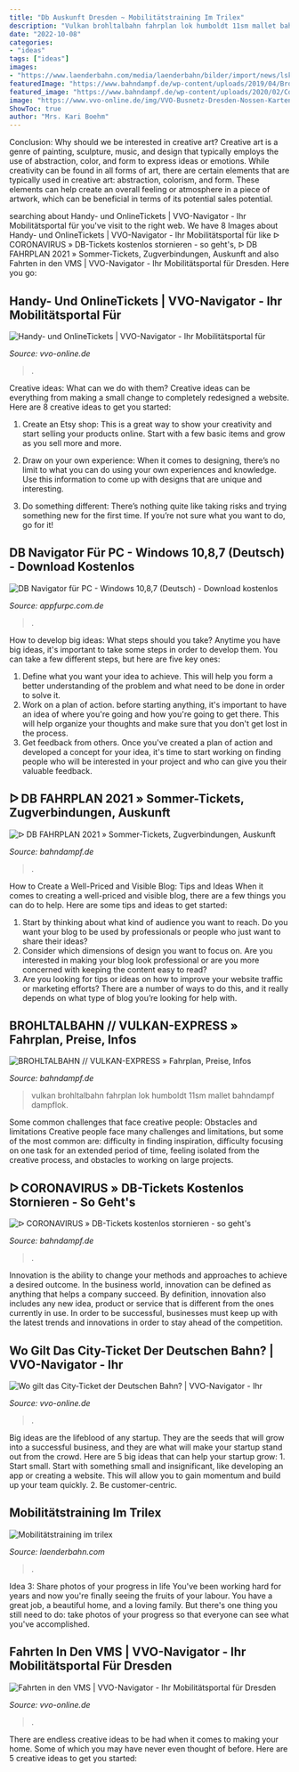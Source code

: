 ```yaml
---
title: "Db Auskunft Dresden ~ Mobilitätstraining Im Trilex"
description: "Vulkan brohltalbahn fahrplan lok humboldt 11sm mallet bahndampf dampflok"
date: "2022-10-08"
categories:
- "ideas"
tags: ["ideas"]
images:
- "https://www.laenderbahn.com/media/laenderbahn/bilder/import/news/lsks-oepnv-einfahrt-trilex-zittau-rueck-2016-09_571.jpg"
featuredImage: "https://www.bahndampf.de/wp-content/uploads/2019/04/Brohltalbahn-Vulkan-Express-Mallet-Damplok-11sm.jpg"
featured_image: "https://www.bahndampf.de/wp-content/uploads/2020/02/Coronavirus-Deutsche-Bahn-Regionalverkehr-Maske.jpg"
image: "https://www.vvo-online.de/img/VVO-Busnetz-Dresden-Nossen-Kartenausschnitt-620.jpg"
ShowToc: true
author: "Mrs. Kari Boehm"
---
```



Conclusion: Why should we be interested in creative art?
Creative art is a genre of painting, sculpture, music, and design that typically employs the use of abstraction, color, and form to express ideas or emotions. While creativity can be found in all forms of art, there are certain elements that are typically used in creative art: abstraction, colorism, and form. These elements can help create an overall feeling or atmosphere in a piece of artwork, which can be beneficial in terms of its potential sales potential.

	

		
searching about Handy- und OnlineTickets | VVO-Navigator - Ihr Mobilitätsportal für you've visit to the right web. We have 8 Images about Handy- und OnlineTickets | VVO-Navigator - Ihr Mobilitätsportal für like ᐅ CORONAVIRUS » DB-Tickets kostenlos stornieren - so geht&#039;s, ᐅ DB FAHRPLAN 2021 » Sommer-Tickets, Zugverbindungen, Auskunft and also Fahrten in den VMS | VVO-Navigator - Ihr Mobilitätsportal für Dresden. Here you go:
		
    
## Handy- Und OnlineTickets | VVO-Navigator - Ihr Mobilitätsportal Für

<img loading=lazy src="https://www.vvo-online.de/img/NaviTeaser_303x200px_vvo-mobil.jpg" onerror="this.onerror=null;this.src='https://tse1.mm.bing.net/th?id=OIP.21IVzxO9Awhj4E6EnwRjZwAAAA&amp;pid=15.1';" alt="Handy- und OnlineTickets | VVO-Navigator - Ihr Mobilitätsportal für">

_Source: vvo-online.de_

>. 

	

Creative ideas: What can we do with them?
Creative ideas can be everything from making a small change to completely redesigned a website. Here are 8 creative ideas to get you started:
1. Create an Etsy shop: This is a great way to show your creativity and start selling your products online. Start with a few basic items and grow as you sell more and more.

2. Draw on your own experience: When it comes to designing, there’s no limit to what you can do using your own experiences and knowledge. Use this information to come up with designs that are unique and interesting.

3. Do something different: There’s nothing quite like taking risks and trying something new for the first time. If you’re not sure what you want to do, go for it!

    
## DB Navigator Für PC - Windows 10,8,7 (Deutsch) - Download Kostenlos

<img loading=lazy src="https://is3-ssl.mzstatic.com/image/thumb/PurpleSource114/v4/03/82/92/0382927e-97db-936d-916b-b12c4f3775ae/e8c635f7-145d-4734-8dc3-bad5359d954b_1242x2208_iPhone6_8_DE_7.png/392x696bb.png" onerror="this.onerror=null;this.src='https://tse2.mm.bing.net/th?id=OIP.LqZfgO6xbEhppmpmRjX3vAAAAA&amp;pid=15.1';" alt="DB Navigator für PC - Windows 10,8,7 (Deutsch) - Download kostenlos">

_Source: appfurpc.com.de_

>. 

	

How to develop big ideas: What steps should you take?
Anytime you have big ideas, it's important to take some steps in order to develop them. You can take a few different steps, but here are five key ones: 
1. Define what you want your idea to achieve. This will help you form a better understanding of the problem and what need to be done in order to solve it. 
2. Work on a plan of action. before starting anything, it's important to have an idea of where you're going and how you're going to get there. This will help organize your thoughts and make sure that you don't get lost in the process. 
3. Get feedback from others. Once you've created a plan of action and developed a concept for your idea, it's time to start working on finding people who will be interested in your project and who can give you their valuable feedback.

    
## ᐅ DB FAHRPLAN 2021 » Sommer-Tickets, Zugverbindungen, Auskunft

<img loading=lazy src="https://www.bahndampf.de/wp-content/uploads/2017/10/Sommer-Fahrplan-2021-300x194.jpg" onerror="this.onerror=null;this.src='https://tse1.mm.bing.net/th?id=OIP.82AFA6MQ-EiA5IBUzHDM0QAAAA&amp;pid=15.1';" alt="ᐅ DB FAHRPLAN 2021 » Sommer-Tickets, Zugverbindungen, Auskunft">

_Source: bahndampf.de_

>. 

	

How to Create a Well-Priced and Visible Blog: Tips and Ideas
When it comes to creating a well-priced and visible blog, there are a few things you can do to help. Here are some tips and ideas to get started: 
1. Start by thinking about what kind of audience you want to reach. Do you want your blog to be used by professionals or people who just want to share their ideas? 
2. Consider which dimensions of design you want to focus on. Are you interested in making your blog look professional or are you more concerned with keeping the content easy to read? 
3. Are you looking for tips or ideas on how to improve your website traffic or marketing efforts? There are a number of ways to do this, and it really depends on what type of blog you’re looking for help with. 

    
## BROHLTALBAHN // VULKAN-EXPRESS » Fahrplan, Preise, Infos

<img loading=lazy src="https://www.bahndampf.de/wp-content/uploads/2019/04/Brohltalbahn-Vulkan-Express-Mallet-Damplok-11sm.jpg" onerror="this.onerror=null;this.src='https://tse3.mm.bing.net/th?id=OIP.j8_FgZsvrSDuJbT3vgs6EgHaE8&amp;pid=15.1';" alt="BROHLTALBAHN // VULKAN-EXPRESS » Fahrplan, Preise, Infos">

_Source: bahndampf.de_

>vulkan brohltalbahn fahrplan lok humboldt 11sm mallet bahndampf dampflok. 

	

Some common challenges that face creative people: Obstacles and limitations
Creative people face many challenges and limitations, but some of the most common are: difficulty in finding inspiration, difficulty focusing on one task for an extended period of time, feeling isolated from the creative process, and obstacles to working on large projects.

    
## ᐅ CORONAVIRUS » DB-Tickets Kostenlos Stornieren - So Geht&#039;s

<img loading=lazy src="https://www.bahndampf.de/wp-content/uploads/2020/02/Coronavirus-Deutsche-Bahn-Regionalverkehr-Maske.jpg" onerror="this.onerror=null;this.src='https://tse4.mm.bing.net/th?id=OIP.9SM0s1afaKrMW2Ph2w9NXAHaEE&amp;pid=15.1';" alt="ᐅ CORONAVIRUS » DB-Tickets kostenlos stornieren - so geht&#039;s">

_Source: bahndampf.de_

>. 

	

Innovation is the ability to change your methods and approaches to achieve a desired outcome. In the business world, innovation can be defined as anything that helps a company succeed. By definition, innovation also includes any new idea, product or service that is different from the ones currently in use. In order to be successful, businesses must keep up with the latest trends and innovations in order to stay ahead of the competition.

    
## Wo Gilt Das City-Ticket Der Deutschen Bahn? | VVO-Navigator - Ihr

<img loading=lazy src="https://www.vvo-online.de/img/DB-Fahrkarte-mit-City-ticket.jpg" onerror="this.onerror=null;this.src='https://tse4.mm.bing.net/th?id=OIP.wm5Vin5K9_I-UvgOrXwg_QHaDI&amp;pid=15.1';" alt="Wo gilt das City-Ticket der Deutschen Bahn? | VVO-Navigator - Ihr">

_Source: vvo-online.de_

>. 

	

Big ideas are the lifeblood of any startup. They are the seeds that will grow into a successful business, and they are what will make your startup stand out from the crowd. Here are 5 big ideas that can help your startup grow: 1. Start small. Start with something small and insignificant, like developing an app or creating a website. This will allow you to gain momentum and build up your team quickly. 2. Be customer-centric.

    
## Mobilitätstraining Im Trilex

<img loading=lazy src="https://www.laenderbahn.com/media/laenderbahn/bilder/import/news/lsks-oepnv-einfahrt-trilex-zittau-rueck-2016-09_571.jpg" onerror="this.onerror=null;this.src='https://tse2.mm.bing.net/th?id=OIP.ytDcfppDgqJvqlFsy8IdKwHaLH&amp;pid=15.1';" alt="Mobilitätstraining im trilex">

_Source: laenderbahn.com_

>. 

	

Idea 3: Share photos of your progress in life
You've been working hard for years and now you're finally seeing the fruits of your labour. You have a great job, a beautiful home, and a loving family. But there's one thing you still need to do: take photos of your progress so that everyone can see what you've accomplished.

    
## Fahrten In Den VMS | VVO-Navigator - Ihr Mobilitätsportal Für Dresden

<img loading=lazy src="https://www.vvo-online.de/img/VVO-Busnetz-Dresden-Nossen-Kartenausschnitt-620.jpg" onerror="this.onerror=null;this.src='https://tse4.mm.bing.net/th?id=OIP.-MprX1XG1Vdnn6_fZ4eSJQHaE0&amp;pid=15.1';" alt="Fahrten in den VMS | VVO-Navigator - Ihr Mobilitätsportal für Dresden">

_Source: vvo-online.de_

>. 

	

There are endless creative ideas to be had when it comes to making your home. Some of which you may have never even thought of before. Here are 5 creative ideas to get you started:

